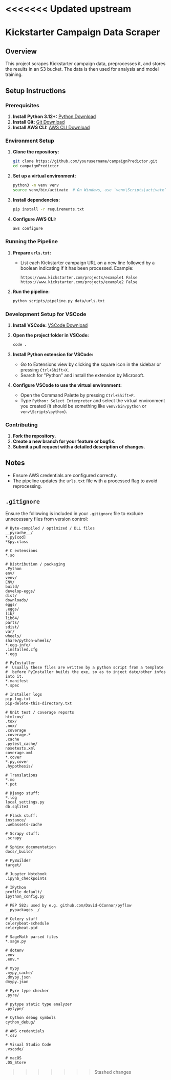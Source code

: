 <<<<<<< Updated upstream
=======

# Kickstarter Campaign Data Scraper

## Overview
This project scrapes Kickstarter campaign data, preprocesses it, and stores the results in an S3 bucket. The data is then used for analysis and model training.

## Setup Instructions

### Prerequisites
1. **Install Python 3.12+:** [Python Download](https://www.python.org/downloads/)
2. **Install Git:** [Git Download](https://git-scm.com/downloads)
3. **Install AWS CLI:** [AWS CLI Download](https://aws.amazon.com/cli/)

### Environment Setup
1. **Clone the repository:**
   ```sh
   git clone https://github.com/yourusername/campaignPredictor.git
   cd campaignPredictor
   ```

2. **Set up a virtual environment:**
   ```sh
   python3 -m venv venv
   source venv/bin/activate  # On Windows, use `venv\Scripts\activate`
   ```

3. **Install dependencies:**
   ```sh
   pip install -r requirements.txt
   ```

4. **Configure AWS CLI:**
   ```sh
   aws configure
   ```

### Running the Pipeline
1. **Prepare `urls.txt`:**
   - List each Kickstarter campaign URL on a new line followed by a boolean indicating if it has been processed. Example:
     ```
     https://www.kickstarter.com/projects/example1 False
     https://www.kickstarter.com/projects/example2 False
     ```

2. **Run the pipeline:**
   ```sh
   python scripts/pipeline.py data/urls.txt
   ```

### Development Setup for VSCode
1. **Install VSCode:** [VSCode Download](https://code.visualstudio.com/)
2. **Open the project folder in VSCode:**
   ```sh
   code .
   ```

3. **Install Python extension for VSCode:**
   - Go to Extensions view by clicking the square icon in the sidebar or pressing `Ctrl+Shift+X`.
   - Search for "Python" and install the extension by Microsoft.

4. **Configure VSCode to use the virtual environment:**
   - Open the Command Palette by pressing `Ctrl+Shift+P`.
   - Type `Python: Select Interpreter` and select the virtual environment you created (it should be something like `venv/bin/python` or `venv\Scripts\python`).

### Contributing
1. **Fork the repository.**
2. **Create a new branch for your feature or bugfix.**
3. **Submit a pull request with a detailed description of changes.**

## Notes
- Ensure AWS credentials are configured correctly.
- The pipeline updates the `urls.txt` file with a processed flag to avoid reprocessing.

## `.gitignore`
Ensure the following is included in your `.gitignore` file to exclude unnecessary files from version control:
```gitignore
# Byte-compiled / optimized / DLL files
__pycache__/
*.py[cod]
*$py.class

# C extensions
*.so

# Distribution / packaging
.Python
env/
venv/
ENV/
build/
develop-eggs/
dist/
downloads/
eggs/
.eggs/
lib/
lib64/
parts/
sdist/
var/
wheels/
share/python-wheels/
*.egg-info/
.installed.cfg
*.egg

# PyInstaller
#  Usually these files are written by a python script from a template
#  before PyInstaller builds the exe, so as to inject date/other infos into it.
*.manifest
*.spec

# Installer logs
pip-log.txt
pip-delete-this-directory.txt

# Unit test / coverage reports
htmlcov/
.tox/
.nox/
.coverage
.coverage.*
.cache
.pytest_cache/
nosetests.xml
coverage.xml
*.cover
*.py,cover
.hypothesis/

# Translations
*.mo
*.pot

# Django stuff:
*.log
local_settings.py
db.sqlite3

# Flask stuff:
instance/
.webassets-cache

# Scrapy stuff:
.scrapy

# Sphinx documentation
docs/_build/

# PyBuilder
target/

# Jupyter Notebook
.ipynb_checkpoints

# IPython
profile_default/
ipython_config.py

# PEP 582; used by e.g. github.com/David-OConnor/pyflow
__pypackages__/

# Celery stuff
celerybeat-schedule
celerybeat.pid

# SageMath parsed files
*.sage.py

# dotenv
.env
.env.*

# mypy
.mypy_cache/
.dmypy.json
dmypy.json

# Pyre type checker
.pyre/

# pytype static type analyzer
.pytype/

# Cython debug symbols
cython_debug/

# AWS credentials
*.csv

# Visual Studio Code
.vscode/

# macOS
.DS_Store
```
>>>>>>> Stashed changes
